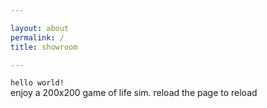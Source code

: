 ```yaml
---

layout: about
permalink: /
title: showroom

---
```

`hello world!`
<br>
enjoy a 200x200 game of life sim. reload the page to reload
<br>
<br>